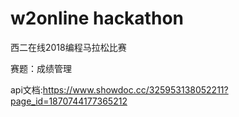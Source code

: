 # w2online hackathon

西二在线2018编程马拉松比赛

赛题：成绩管理

api文档:https://www.showdoc.cc/325953138052211?page_id=1870744177365212
